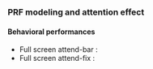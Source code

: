 ### PRF modeling and attention effect 

#### Behavioral performances
* Full screen attend-bar : 
* Full screen attend-fix : 
